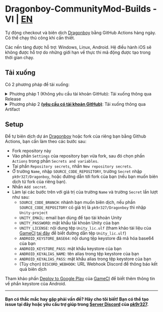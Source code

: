 # Dragonboy-CommunityMod-Builds - VI | [EN](README_EN.md)
Tự động checkout và biên dịch [Dragonboy](https://github.com/pk9r327/Dragonboy/tree/Unity-project) bằng GitHub Actions hàng ngày. Có thể chạy thủ công khi cần thiết.

Các nền tảng được hỗ trợ: Windows, Linux, Android. Hệ điều hành iOS sẽ không được hỗ trợ do những giới hạn về thực thi mã động được tạo trong thời gian chạy.
## Tải xuống
Có 2 phương pháp để tải xuống:
<details>
<summary>Phương pháp 1 (Không yêu cầu tài khoản GitHub): Tải xuống thông qua Release</summary>

- Chọn [Latest build](../../releases/tag/latest) trong phần [Releases](../../releases).
- Chọn file phù hợp với hệ điều hành của bạn trong phần `Assets`.

</details>
<details>
<summary>Phương pháp 2 <u><b>(yêu cầu có tài khoản GitHub)</b></u>: Tải xuống thông qua Artifact</summary>

- Chọn tab [Actions](../../actions) ở trên cùng.
- Chọn workflow [Biên dịch QLTK và Game](../../actions/workflows/build.yml) ở danh sách workflow bên trái.
- Chọn `workflow run` chạy thành công mới nhất.
- Chọn file phù hợp với hệ điều hành của bạn trong phần `Artifacts`.
  
</details>

## Setup
Để tự biên dịch dự án [Dragonboy](https://github.com/pk9r327/Dragonboy/tree/Unity-project) hoặc fork của riêng bạn bằng Github Actions, bạn cần làm theo các bước sau:
- Fork repository này
- Vào phần `Settings` của repository bạn vừa fork, sau đó chọn phần `Actions` trong phần `Secrets and variables`.
- Tại phần `Repository secrets`, nhấn `New repository secrets`.
- Ở trường `Name`, nhập `SOURCE_CODE_REPOSITORY`, trường `Secret` nhập `pk9r327/Dragonboy`, hoặc đường dẫn tới fork của bạn (nếu bạn muốn biên dịch từ fork của riêng bạn).
- Nhấn `Add secret`.
- Làm lại các bước trên với giá trị của trường `Name` và trường `Secret` lần lượt như sau:
    + `SOURCE_CODE_BRANCH`: nhánh bạn muốn biên dịch, nếu phần `SOURCE_CODE_REPOSITORY` có giá trị là `pk9r327/Dragonboy` thì nhập `Unity-project`
    + `UNITY_EMAIL`: email bạn dùng để tạo tài khoản Unity
    + `UNITY_PASSWORD`: mật khẩu tài khoản Unity của bạn
    + `UNITY_LICENSE`: nội dung tệp `Unity_lic.ulf` (tham khảo tài liệu của [GameCI](https://game.ci/) [tại đây](https://game.ci/docs/github/activation/#activating-a-license-file) để biết đường dẫn tệp `Unity_lic.ulf`)
    + `ANDROID_KEYSTORE_BASE64`: nội dung tệp keystore đã mã hóa base64 của bạn
    + `ANDROID_KEYSTORE_PASS`: mật khẩu keystore của bạn
    + `ANDROID_KEYALIAS_NAME`: tên alias trong tệp keystore của bạn
    + `ANDROID_KEYALIAS_PASS`: mật khẩu alias trong tệp keystore của bạn
    + (Tùy chọn) `DISCORD_WEBHOOK`: URL Webhook Discord để thông báo kết quả biên dịch

Tham khảo phần [Deploy to Google Play](https://game.ci/docs/github/deployment/android/) của [GameCI](https://game.ci/) để biết thêm thông tin về phần keystore của Android.

---
#### Bạn có thắc mắc hay gặp phải vấn đề? Hãy cho tôi biết! Bạn có thể tạo issue tại đây hoặc yêu cầu trợ giúp trong [Server Discord](https://discord.gg/mYtgWabd33) của [pk9r327](https://github.com/pk9r327).